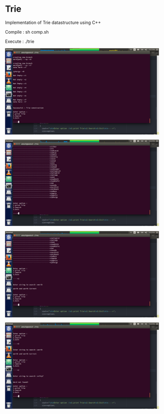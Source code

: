 # Trie
Implementation of Trie datastructure using C++

Compile : 
sh comp.sh


Execute :
./trie



![ScreenShot](https://github.com/abdullahfarwees/Trie/blob/master/trie_screen_shot1.png)



![ScreenShot](https://github.com/abdullahfarwees/Trie/blob/master/trie_screenshot2.png)



![ScreenShot](https://github.com/abdullahfarwees/Trie/blob/master/trie_screenshot3.png)



![ScreenShot](https://github.com/abdullahfarwees/Trie/blob/master/trie_screenshot4.png)
